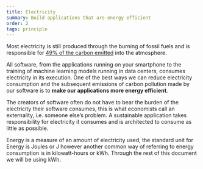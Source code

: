 ```yaml
---
title: Electricity
summary: Build applications that are energy efficient
order: 2
tags: principle
---
```


Most electricity is still produced through the burning of fossil fuels and is responsible for [49% of the carbon emitted](https://ourworldindata.org/co2-and-other-greenhouse-gas-emissions#co2-emissions-by-sector) into the atmosphere.

All software, from the applications running on your smartphone to the training of machine learning models running in data centers, consumes electricity in its execution. One of the best ways we can reduce electricity consumption and the subsequent emissions of carbon pollution made by our software is to **make our applications more energy efficient**. 

The creators of software often do not have to bear the burden of the electricity their software consumes, this is what economists call an externality, i.e. someone else’s problem. A sustainable application takes responsibility for electricity it consumes and is architected to consume as little as possible.

Energy is a measure of an amount of electricity used, the standard unit for Energy is Joules or J however another common way of referring to energy consumption is in kilowatt-hours or kWh. Through the rest of this document we will be using kWh. 
